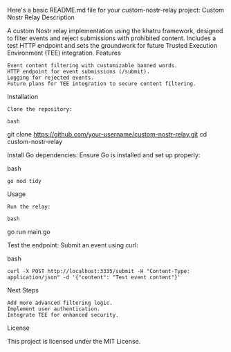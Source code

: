 Here's a basic README.md file for your custom-nostr-relay project:
Custom Nostr Relay
Description

A custom Nostr relay implementation using the khatru framework, designed to filter events and reject submissions with prohibited content. Includes a test HTTP endpoint and sets the groundwork for future Trusted Execution Environment (TEE) integration.
Features

    Event content filtering with customizable banned words.
    HTTP endpoint for event submissions (/submit).
    Logging for rejected events.
    Future plans for TEE integration to secure content filtering.

Installation

    Clone the repository:

    bash

git clone https://github.com/your-username/custom-nostr-relay.git
cd custom-nostr-relay

Install Go dependencies: Ensure Go is installed and set up properly:

bash

    go mod tidy

Usage

    Run the relay:

    bash

go run main.go

Test the endpoint: Submit an event using curl:

bash

    curl -X POST http://localhost:3335/submit -H "Content-Type: application/json" -d '{"content": "Test event content"}'

Next Steps

    Add more advanced filtering logic.
    Implement user authentication.
    Integrate TEE for enhanced security.

License

This project is licensed under the MIT License.
